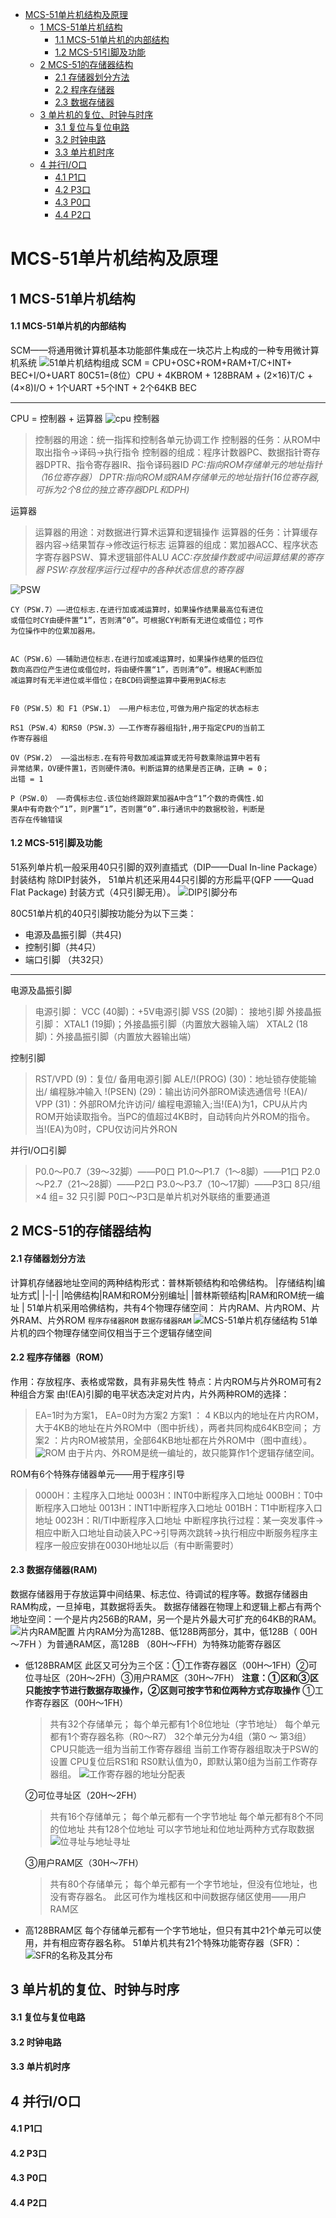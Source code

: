 * [MCS\-51单片机结构及原理](#mcs-51%E5%8D%95%E7%89%87%E6%9C%BA%E7%BB%93%E6%9E%84%E5%8F%8A%E5%8E%9F%E7%90%86)
  * [1 MCS\-51单片机结构](#1-mcs-51%E5%8D%95%E7%89%87%E6%9C%BA%E7%BB%93%E6%9E%84)
      * [1\.1 MCS\-51单片机的内部结构](#11-mcs-51%E5%8D%95%E7%89%87%E6%9C%BA%E7%9A%84%E5%86%85%E9%83%A8%E7%BB%93%E6%9E%84)
      * [1\.2 MCS\-51引脚及功能](#12-mcs-51%E5%BC%95%E8%84%9A%E5%8F%8A%E5%8A%9F%E8%83%BD)
  * [2 MCS\-51的存储器结构](#2-mcs-51%E7%9A%84%E5%AD%98%E5%82%A8%E5%99%A8%E7%BB%93%E6%9E%84)
      * [2\.1 存储器划分方法](#21-%E5%AD%98%E5%82%A8%E5%99%A8%E5%88%92%E5%88%86%E6%96%B9%E6%B3%95)
      * [2\.2 程序存储器](#22-%E7%A8%8B%E5%BA%8F%E5%AD%98%E5%82%A8%E5%99%A8)
      * [2\.3 数据存储器](#23-%E6%95%B0%E6%8D%AE%E5%AD%98%E5%82%A8%E5%99%A8)
  * [3 单片机的复位、时钟与时序](#3-%E5%8D%95%E7%89%87%E6%9C%BA%E7%9A%84%E5%A4%8D%E4%BD%8D%E6%97%B6%E9%92%9F%E4%B8%8E%E6%97%B6%E5%BA%8F)
      * [3\.1 复位与复位电路](#31-%E5%A4%8D%E4%BD%8D%E4%B8%8E%E5%A4%8D%E4%BD%8D%E7%94%B5%E8%B7%AF)
      * [3\.2 时钟电路](#32-%E6%97%B6%E9%92%9F%E7%94%B5%E8%B7%AF)
      * [3\.3 单片机时序](#33-%E5%8D%95%E7%89%87%E6%9C%BA%E6%97%B6%E5%BA%8F)
  * [4 并行I/O口](#4-%E5%B9%B6%E8%A1%8Cio%E5%8F%A3)
      * [4\.1 P1口](#41-p1%E5%8F%A3)
      * [4\.2 P3口](#42-p3%E5%8F%A3)
      * [4\.3 P0口](#43-p0%E5%8F%A3)
      * [4\.4 P2口](#44-p2%E5%8F%A3)
# MCS-51单片机结构及原理
## 1 MCS-51单片机结构 
#### 1.1 MCS-51单片机的内部结构 
SCM——将通用微计算机基本功能部件集成在一块芯片上构成的一种专用微计算机系统
![51单片机结构组成](https://upload-images.jianshu.io/upload_images/1887348-b4bc2c0140115c00.png?imageMogr2/auto-orient/strip%7CimageView2/2/w/1240)
SCM = CPU+OSC+ROM+RAM+T/C+INT+ BEC+I/O+UART
80C51=(8位）CPU + 4KBROM + 128BRAM + (2×16)T/C + (4×8)I/O + 1个UART +5个INT + 2个64KB BEC
***
CPU = 控制器 + 运算器
![cpu](https://upload-images.jianshu.io/upload_images/1887348-00d0c8c279f1343b.png?imageMogr2/auto-orient/strip%7CimageView2/2/w/1240)
控制器
>控制器的用途：统一指挥和控制各单元协调工作
控制器的任务：从ROM中取出指令→译码→执行指令
控制器的组成：程序计数器PC、数据指针寄存器DPTR、指令寄存器IR、指令译码器ID
*PC:指向ROM存储单元的地址指针（16位寄存器）
DPTR:指向ROM或RAM存储单元的地址指针(16位寄存器,可拆为2个8位的独立寄存器DPL和DPH)*

运算器
>运算器的用途：对数据进行算术运算和逻辑操作
运算器的任务：计算缓存器内容→结果暂存→修改运行标志
运算器的组成：累加器ACC、程序状态字寄存器PSW、算术逻辑部件ALU
*ACC:存放操作数或中间运算结果的寄存器
PSW:存放程序运行过程中的各种状态信息的寄存器*

![PSW](https://upload-images.jianshu.io/upload_images/1887348-b8d8c5345c1eee6d.png?imageMogr2/auto-orient/strip%7CimageView2/2/w/1240)
```
CY（PSW.7）——进位标志.在进行加或减运算时，如果操作结果最高位有进位
或借位时CY由硬件置“1”，否则清“0”。可根据CY判断有无进位或借位；可作
为位操作中的位累加器用。


AC（PSW.6）——辅助进位标志.在进行加或减运算时，如果操作结果的低四位
数向高四位产生进位或借位时，将由硬件置“1”，否则清“0”。根据AC判断加
减运算时有无半进位或半借位；在BCD码调整运算中要用到AC标志


F0（PSW.5）和 F1（PSW.1） ——用户标志位,可做为用户指定的状态标志

RS1（PSW.4）和RS0（PSW.3）——工作寄存器组指针,用于指定CPU的当前工
作寄存器组

OV（PSW.2） ——溢出标志.在有符号数加减运算或无符号数乘除运算中若有
异常结果，OV硬件置1，否则硬件清0。判断运算的结果是否正确，正确 = 0；
出错 = 1

P（PSW.0） ——奇偶标志位.该位始终跟踪累加器A中含“1”个数的奇偶性.如
果A中有奇数个“1”，则P置“1”，否则置“0”.串行通讯中的数据校验，判断是
否存在传输错误
```
#### 1.2 MCS-51引脚及功能 
51系列单片机一般采用40只引脚的双列直插式（DIP——Dual In-line Package）封装结构
除DIP封装外， 51单片机还采用44只引脚的方形扁平(QFP 
——Quad Flat Package) 封装方式（4只引脚无用）。 
![DIP引脚分布](https://upload-images.jianshu.io/upload_images/1887348-6a7cbdb19cbfb9ae.png?imageMogr2/auto-orient/strip%7CimageView2/2/w/1240)

80C51单片机的40只引脚按功能分为以下三类：
* 电源及晶振引脚（共4只)
* 控制引脚（共4只）
* 端口引脚 （共32只） 

***
电源及晶振引脚
>电源引脚：
VCC (40脚)：+5V电源引脚
VSS (20脚)： 接地引脚
外接晶振引脚：
XTAL1 (19脚)；外接晶振引脚（内置放大器输入端）
XTAL2 (18脚)：外接晶振引脚（内置放大器输出端）

控制引脚
>RST/VPD (9)：复位/ 备用电源引脚 
ALE/!(PROG) (30)：地址锁存使能输出/ 编程脉冲输入 
!(PSEN) (29)：输出访问外部ROM读选通信号 
!(EA)/ VPP (31)：外部ROM允许访问/ 编程电源输入;当!(EA)为1，CPU从片内ROM开始读取指令。当PC的值超过4KB时，自动转向片外ROM的指令。当!(EA)为0时，CPU仅访问片外RON

并行I/O口引脚
>P0.0～P0.7（39～32脚）——P0口
P1.0～P1.7（1～8脚）——P1口
P2.0～P2.7（21～28脚）——P2口
P3.0～P3.7（10～17脚）——P3口
8只/组×4 组= 32 只引脚
P0口～P3口是单片机对外联络的重要通道

## 2 MCS-51的存储器结构 
#### 2.1 存储器划分方法
计算机存储器地址空间的两种结构形式：普林斯顿结构和哈佛结构。
|存储结构|编址方式|
|-|-|
|哈佛结构|RAM和ROM分别编址|
|普林斯顿结构|RAM和ROM统一编址 |
51单片机采用哈佛结构，共有4个物理存储空间：
片内RAM、片内ROM、片外RAM、片外ROM
`程序存储器ROM` `数据存储器RAM`
![MCS-51单片机存储结构](https://upload-images.jianshu.io/upload_images/1887348-f7232cad11c79bd5.png?imageMogr2/auto-orient/strip%7CimageView2/2/w/1240)
51单片机的四个物理存储空间仅相当于三个逻辑存储空间

#### 2.2 程序存储器（ROM）

作用：存放程序、表格或常数，具有非易失性
特点：片内ROM与片外ROM可有2种组合方案
由!(EA)引脚的电平状态决定对片内，片外两种ROM的选择：
>EA=1时为方案1， EA=0时为方案2
方案1 ： 4 KB以内的地址在片内ROM，大于4KB的地址在片外ROM中（图中折线），两者共同构成64KB空间；
方案2 ：片内ROM被禁用，全部64KB地址都在片外ROM中（图中直线）。
![ROM](https://upload-images.jianshu.io/upload_images/1887348-b0c2ed83a6448479.png?imageMogr2/auto-orient/strip%7CimageView2/2/w/1240)
由于片内、外ROM是统一编址的，故只能算作1个逻辑存储空间。


ROM有6个特殊存储器单元——用于程序引导
>   0000H：主程序入口地址
    0003H：INT0中断程序入口地址
    000BH：T0中断程序入口地址
    0013H：INT1中断程序入口地址
    001BH：T1中断程序入口地址
    0023H：RI/TI中断程序入口地址
中断程序执行过程：某一突发事件→相应中断入口地址自动装入PC→引导两次跳转→执行相应中断服务程序主程序一般应安排在0030H地址以后（有中断需要时）

#### 2.3 数据存储器(RAM)
数据存储器用于存放运算中间结果、标志位、待调试的程序等。数据存储器由RAM构成，一旦掉电，其数据将丢失。
数据存储器在物理上和逻辑上都占有两个地址空间：一个是片内256B的RAM，另一个是片外最大可扩充的64KB的RAM。
![片内RAM配置](https://upload-images.jianshu.io/upload_images/1887348-c706d601af76435b.png?imageMogr2/auto-orient/strip%7CimageView2/2/w/1240)
片内RAM分为高128B、低128B两部分，其中，低128B（ 00H～7FH ）为普通RAM区，高128B （80H～FFH）为特殊功能寄存器区

* 低128BRAM区
    此区又可分为三个区：①工作寄存器区（00H～1FH）②可位寻址区（20H～2FH）③用户RAM区（30H～7FH）
    **注意：①区和③区只能按字节进行数据存取操作，②区则可按字节和位两种方式存取操作**
    ①工作寄存器区（00H～1FH） 
    >共有32个存储单元；
    每个单元都有1个8位地址（字节地址）
    每个单元都有1个寄存器名称（R0～R7）
    32个单元分为4组（第0 ～ 第3组）
    CPU只能选一组为当前工作寄存器组
    当前工作寄存器组取决于PSW的设置 
    CPU复位后RS1和 RS0默认值为0，即默认第0组为当前工作寄存器组。 
    ![工作寄存器的地址分配表](https://upload-images.jianshu.io/upload_images/1887348-a41e9586ac9cdd7f.png?imageMogr2/auto-orient/strip%7CimageView2/2/w/1240)

	②可位寻址区（20H～2FH）
    >共有16个存储单元；
    每个单元都有一个字节地址
    每个单元都有8个不同的位地址
    共有128个位地址 
    可以字节地址和位地址两种方式存取数据
    ![位寻址与地址寻址](https://upload-images.jianshu.io/upload_images/1887348-e0f3f18803954a7f.png?imageMogr2/auto-orient/strip%7CimageView2/2/w/1240)

    ③用户RAM区（30H～7FH）
    >共有80个存储单元；
    每个单元都有一个字节地址，但没有位地址，也没有寄存器名。
    此区可作为堆栈区和中间数据存储区使用——用户RAM区

* 高128BRAM区
每个存储单元都有一个字节地址，但只有其中21个单元可以使用，并有相应寄存器名称。
51单片机共有21个特殊功能寄存器（SFR）：
![SFR的名称及其分布](https://upload-images.jianshu.io/upload_images/1887348-189b85d21d7f7553.png?imageMogr2/auto-orient/strip%7CimageView2/2/w/1240)

## 3 单片机的复位、时钟与时序 
#### 3.1 复位与复位电路
#### 3.2 时钟电路
#### 3.3 单片机时序
## 4 并行I/O口 
#### 4.1 P1口
#### 4.2 P3口
#### 4.3 P0口
#### 4.4 P2口
